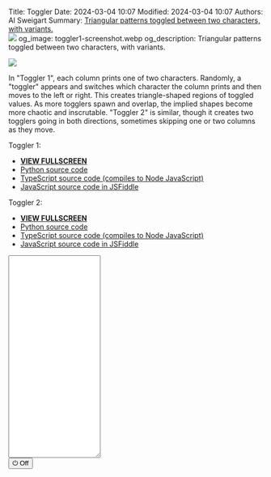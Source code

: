 Title: Toggler
Date: 2024-03-04 10:07
Modified: 2024-03-04 10:07
Authors: Al Sweigart
Summary: <a href="{filename}toggler.md">Triangular patterns toggled between two characters, with variants.<br><img src="{static}/images/toggler1-screenshot.webp" style="max-width: 640px;"></a>
og_image: toggler1-screenshot.webp
og_description: Triangular patterns toggled between two characters, with variants.

<img src="{static}/images/toggler1-screenshot.webp" style="max-width: 640px;">

In "Toggler 1", each column prints one of two characters. Randomly, a "toggler" appears and switches which character the column prints and then moves to the left or right. This creates triangle-shaped regions of toggled values. As more togglers spawn and overlap, the implied shapes become more chaotic and inscrutable. "Toggler 2" is similar, though it creates two togglers going in both directions, sometimes skipping one or two columns as they move.

Toggler 1:

* **[VIEW FULLSCREEN](/static/toggler-1-fullscreen.html)**
* [Python source code](https://github.com/asweigart/scrollart/blob/main/python/toggler1.py)
* [TypeScript source code (compiles to Node JavaScript)](https://github.com/asweigart/scrollart/blob/main/typescript/toggler1.ts)
* [JavaScript source code in JSFiddle](https://jsfiddle.net/asweigart/q5hc9tLf/)

Toggler 2:

* **[VIEW FULLSCREEN](/static/toggler-2-fullscreen.html)**
* [Python source code](https://github.com/asweigart/scrollart/blob/main/python/toggler2.py)
* [TypeScript source code (compiles to Node JavaScript)](https://github.com/asweigart/scrollart/blob/main/typescript/toggler2.ts)
* [JavaScript source code in JSFiddle](https://jsfiddle.net/asweigart/t35mx9pc/)


<div><textarea id="bextOutput" readonly style="height: 400px;"></textarea><br /><button type="button" onclick="running = !running;">&#x23FB; Off</button></div>
<script src="/static/bext.js"></script><link rel="stylesheet" href="/static/bext.css">
<script>// SCROLL CODE:Toggler 1

bextRowBuffer = 256;  // Change this to whatever size you want, or -1 for infinite buffer.
let width = 220;
let running = true;
const DELAY = 50;
const TRUE_CHAR = '@';
const FALSE_CHAR = '.';
const TOGGLER_DENSITY = 0.10;
const MOVEMENTS = [1, -1];

async function main() {
    let columnChars = Array.from({length: width}, () => false);
    let togglers = [];

    while (running) {
        if (Math.random() < TOGGLER_DENSITY) {
            // Add a new toggler:
            togglers.push({
                position: Math.floor(Math.random() * width), 
                movement: MOVEMENTS[Math.floor(Math.random() * MOVEMENTS.length)]
            });
        }

        // Remove out of bounds togglers:
        togglers = togglers.filter(toggler => toggler.position > 0 && toggler.position < width);

        // Move the togglers and toggle the column chars:
        for (let toggler of togglers) {
            // Toggle the column:
            columnChars[toggler.position] = !columnChars[toggler.position];

            // Move the toggler:
            toggler.position += toggler.movement;
        }

        // Print the columns:
        let line = '';
        for (let columnChar of columnChars) {
            if (columnChar) {
                line += TRUE_CHAR;
            } else {
                line += FALSE_CHAR;
            }
        }
        print(line);
        await sleep(DELAY);
    }
}

main();
</script>

<!-- This commented out code is so that the Pelican plugin can generate the fullscreen version of toggler2.
<script>// SCROLL CODE:Toggler 2
bextRowBuffer = 256;  // Change this to whatever size you want, or -1 for infinite buffer.
let width = 220;
let running = true;
const DELAY = 50;
const TRUE_CHAR = '@';
const FALSE_CHAR = '.';
const TOGGLER_DENSITY = 0.10;
const MOVEMENTS = [1, 2, 3];

async function main() {
    let columnChars = Array.from({length: width}, () => false);
    let togglers = [];

    while (running) {
        if (Math.random() < TOGGLER_DENSITY) {
                let pos = Math.floor(Math.random() * width);
                let mov = MOVEMENTS[Math.floor(Math.random() * MOVEMENTS.length)];
                // Create the right-moving toggler:
                togglers.push({
                    position: pos, 
                    movement: mov
                });
                // Create the left-moving toggler:
                togglers.push({
                    position: pos, 
                    movement: -mov
                });
                // Toggler the starting column since the two togglers will cancel each other out:
                columnChars[pos] = !columnChars[pos];
            }


        // Remove out of bounds togglers:
        togglers = togglers.filter(toggler => toggler.position > 0 && toggler.position < width);

        // Move the togglers and toggle the column chars:
        for (let toggler of togglers) {
            // Toggle the column:
            columnChars[toggler.position] = !columnChars[toggler.position];

            // Move the toggler:
            toggler.position += toggler.movement;
        }

        // Print the columns:
        let line = '';
        for (let columnChar of columnChars) {
            if (columnChar) {
                line += TRUE_CHAR;
            } else {
                line += FALSE_CHAR;
            }
        }
        print(line);
        await sleep(DELAY);
    }
}

main();
</script>
-->
